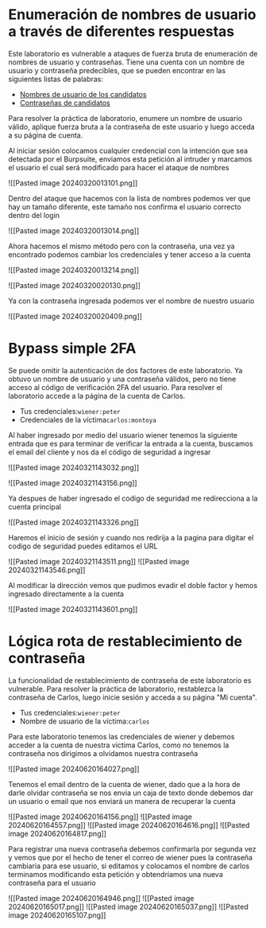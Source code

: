 
# Enumeración de nombres de usuario a través de diferentes respuestas

Este laboratorio es vulnerable a ataques de fuerza bruta de enumeración de nombres de usuario y contraseñas. Tiene una cuenta con un nombre de usuario y contraseña predecibles, que se pueden encontrar en las siguientes listas de palabras:

- [Nombres de usuario de los candidatos](https://portswigger.net/web-security/authentication/auth-lab-usernames)
- [Contraseñas de candidatos](https://portswigger.net/web-security/authentication/auth-lab-passwords)

Para resolver la práctica de laboratorio, enumere un nombre de usuario válido, aplique fuerza bruta a la contraseña de este usuario y luego acceda a su página de cuenta.

Al iniciar sesión colocamos cualquier credencial con la intención que sea detectada por el Burpsuite, enviamos esta petición al intruder y marcamos el usuario el cual será modificado para hacer el ataque de nombres

![[Pasted image 20240320013101.png]]

Dentro del ataque que hacemos con la lista de nombres podemos ver que hay un tamaño diferente, este tamaño nos confirma el usuario correcto dentro del login

![[Pasted image 20240320013014.png]]

Ahora hacemos el mismo método pero con la contraseña, una vez ya encontrado podemos cambiar los credenciales y tener acceso a la cuenta

![[Pasted image 20240320013214.png]]

![[Pasted image 20240320020130.png]]

Ya con la contraseña ingresada podemos ver el nombre de nuestro usuario

![[Pasted image 20240320020409.png]]

# Bypass simple 2FA

Se puede omitir la autenticación de dos factores de este laboratorio. Ya obtuvo un nombre de usuario y una contraseña válidos, pero no tiene acceso al código de verificación 2FA del usuario. Para resolver el laboratorio accede a la página de la cuenta de Carlos.

- Tus credenciales:`wiener:peter`
- Credenciales de la víctima`carlos:montoya`

Al haber ingresado por medio del usuario wiener tenemos la siguiente entrada que es para terminar de verificar la entrada a la cuenta, buscamos el email del cliente y nos da el código de seguridad a ingresar

![[Pasted image 20240321143032.png]]

![[Pasted image 20240321143156.png]]

Ya despues de haber ingresado el codigo de seguridad me redirecciona a la cuenta principal

![[Pasted image 20240321143326.png]]

Haremos el inicio de sesión y cuando nos redirija a la pagina para digitar el codigo de seguridad puedes editamos el URL 

![[Pasted image 20240321143511.png]]
![[Pasted image 20240321143546.png]]

Al modificar la dirección vemos que pudimos evadir el doble factor y hemos ingresado directamente a la cuenta

![[Pasted image 20240321143601.png]]

# Lógica rota de restablecimiento de contraseña

La funcionalidad de restablecimiento de contraseña de este laboratorio es vulnerable. Para resolver la práctica de laboratorio, restablezca la contraseña de Carlos, luego inicie sesión y acceda a su página "Mi cuenta".

- Tus credenciales:`wiener:peter`
- Nombre de usuario de la víctima:`carlos`

Para este laboratorio tenemos las credenciales de wiener y debemos acceder a la cuenta de nuestra victima Carlos, como no tenemos la contraseña nos dirigimos a olvidamos nuestra contraseña

![[Pasted image 20240620164027.png]]

Tenemos el email dentro de la cuenta de wiener, dado que a la hora de darle olvidar contraseña se nos envia un caja de texto donde debemos dar un usuario o email que nos enviará un manera de recuperar la cuenta

![[Pasted image 20240620164156.png]]
![[Pasted image 20240620164557.png]]
![[Pasted image 20240620164616.png]]
![[Pasted image 20240620164817.png]]

Para registrar una nueva contraseña debemos confirmarla por segunda vez y vemos que por el hecho de tener el correo de wiener pues la contraseña cambiaria para ese usuario, si editamos y colocamos el nombre de carlos terminamos modificando esta petición y obtendríamos una nueva contraseña para el usuario

![[Pasted image 20240620164946.png]]
![[Pasted image 20240620165017.png]]
![[Pasted image 20240620165037.png]]
![[Pasted image 20240620165107.png]]
